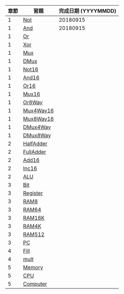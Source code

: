 章節 | 習題                                   | 完成日期 (YYYYMMDD)
-----|----------------------------------------|---------------------
1    | [Not](01/Not.hdl)                      |20180915
1    | [And](01/And.hdl)                      |20180915
1    | [Or](01/Or.hdl)                        |
1    | [Xor](01/Xor.hdl)                      |
1    | [Mux](01/Mux.hdl)                      |
1    | [DMux](01/DMux.hdl)                    |
1    | [Not16](01/Not16.hdl)                  |
1    | [And16](01/And16.hdl)                  |
1    | [Or16](01/Or16.hdl)                    |
1    | [Mux16](01/Mux16.hdl)                  |
1    | [Or8Way](01/Or8Way.hdl)                |
1    | [Mux4Way16](01/Mux4Way16.hdl)          |
1    | [Mux8Way16](01/Mux8Way16.hdl)          |
1    | [DMux4Way](01/DMux4Way.hdl)            |
1    | [DMux8Way](01/DMux8Way.hdl)            |
2    | [HalfAdder](02/HalfAdder.hdl)          |
2    | [FullAdder](02/FullAdder.hdl)          |
2    | [Add16](02/Add16.hdl)                  |
2    | [Inc16](02/Inc16.hdl)                  |
2    | [ALU](02/ALU.hdl)                      |
3    | [Bit](03/a/Bit.hdl)                    |
3    | [Register](03/a/Register.hdl)          |
3    | [RAM8](03/a/RAM8.hdl)                  |
3    | [RAM64](03/a/RAM64.hdl)                |
3    | [RAM16K](03/b/RAM16K.hdl)              |
3    | [RAM4K](03/b/RAM4K.hdl)                |
3    | [RAM512](03/b/RAM512.hdl)              |
3    | [PC](03/a/PC.hdl)                      |
4    | [Fill](04/fill/Fill.asm)               |
4    | [mult](04/mult/mult.asm)               |
5    | [Memory](05/Memory.hdl)                |
5    | [CPU](05/CPU.hdl)                      |
5    | [Computer](05/Computer.hdl)            |
